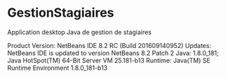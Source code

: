 # GestionStagiaires
Application desktop Java de gestion de stagiaires

Product Version: NetBeans IDE 8.2 RC (Build 201609140952)
Updates: NetBeans IDE is updated to version NetBeans 8.2 Patch 2
Java: 1.8.0_181; Java HotSpot(TM) 64-Bit Server VM 25.181-b13
Runtime: Java(TM) SE Runtime Environment 1.8.0_181-b13

